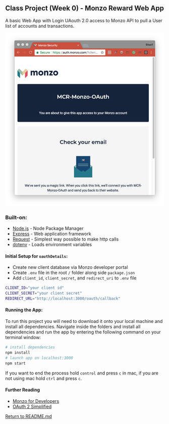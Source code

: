 ## Class Project (Week 0) - Monzo Reward Web App
A basic Web App with Login UAouth 2.0 access to Monzo API to pull a User list of accounts and transactions.

![Monzo UAouth](./MonzoLogIn.png)

### Built-on:
- [Node.js](https://nodejs.org/en/) - Node Package Manager
- [Express](http://expressjs.com/) - Web application framework
- [Request](https://www.npmjs.com/package/request) - Simplest way possible to make http calls
- [dotenv](https://www.npmjs.com/package/dotenv) - Loads environment variables

#### Initial Setup for `oauthDetails`:
- Create new client database via Monzo developer portal
- Create `.env` file in the root `/` folder along side `package.json`
- Add `client_id`, `client_secret`, and `redirect_uri` to `.env` file
```bash
CLIENT_ID="your client id"
CLIENT_SECRET="your client secret"
REDIRECT_URL="http://localhost:3000/oauth/callback"
```
#### Running the App:
To run this project you will need to download it onto your local machine and install all dependencies.
Navigate inside the folders and install all dependencies and run the app by entering the following command on your terminal window:
```bash
# install dependencies
npm install
# launch app on localhost:3000
npm start
```
If you want to end the process hold `control` and press `c` in mac, if you are not using mac hold `ctrl` and press `c`.

#### Further Reading
- [Monzo for Developers](https://developers.monzo.com/)
- [OAuth 2 Simplified](https://aaronparecki.com/oauth-2-simplified/)

[Return to README.md](../README.md)
